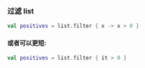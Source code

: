 ### 过滤 list
```kotlin
val positives = list.filter { x -> x > 0 }
```
#### 或者可以更短:

```kotlin
val positives = list.filter { it > 0 }
```